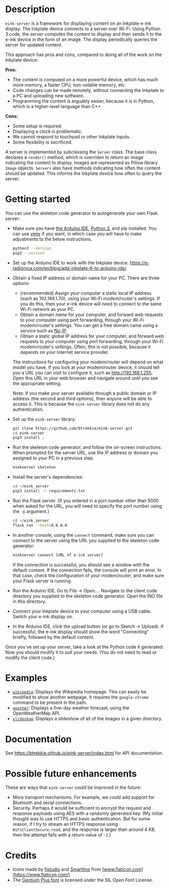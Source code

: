 # Description
`eink-server` is a framework for displaying content on an Inkplate e-ink
display. The Inkplate device connects to a server over Wi-Fi. Using Python 3
code, the server computes the content to display and then sends it to the e-ink
device in the form of an image. The display periodically queries the server for
updated content.

This approach has pros and cons, compared to doing all of the work on the
Inkplate device:

**Pros:**

* The content is computed on a more powerful device, which has much more memory,
  a faster CPU, non-volatile memory, etc.
* Code changes can be made remotely, without connecting the Inkplate to a PC and
  uploading new software.
* Programming the content is arguably easier, because it is in Python, which is
  a higher-level language than C++.

**Cons:**

* Some setup is required.
* Displaying a clock is problematic.
* We cannot respond to touchpad or other Inkplate inputs.
* Some flexibility is sacrificed.

A server is implemented by subclassing the `Server` class. The base class
declares a `render()` method, which is overriden to return an image indicating
the content to display. Images are represented as Pillow library `Image`
objects. `Servers` also have methods indicating how often the content should be
updated. This informs the Inkplate device how often to query the server.

# Getting started
You can use the skeleton code generator to autogenerate your own Flask server:

* Make sure you have [the Arduino IDE](https://www.arduino.cc/en/software),
  [Python 3](https://www.python.org/downloads/), and pip installed. You can use
  [venv](https://docs.python.org/3/tutorial/venv.html) if you want, in which
  case you will have to make adjustments to the below instructions.

  ```bash
  python3 --version
  pip3 --version
  ```

* Set up the Arduino IDE to work with the Inkplate device:
  <https://e-radionica.com/en/blog/add-inkplate-6-to-arduino-ide/>.
* Obtain a fixed IP address or domain name for your PC. There are three options:
    * (recommended) Assign your computer a static local IP address (such as
      192.168.1.70), using your Wi-Fi modem/router's settings. If you do this,
      then your e-ink device will need to connect to the same Wi-Fi network as
      your PC.
    * Obtain a domain name for your computer, and forward web requests to your
      computer using port forwarding, through your Wi-Fi modem/router's
      settings. You can get a free domain name using a service such as
      [No-IP](https://www.noip.com/).
    * Obtain a static global IP address for your computer, and forward web
      requests to your computer using port forwarding, through your Wi-Fi
      modem/router's settings. Often, this is not possible, because it depends
      on your Internet service provider.

  The instructions for configuring your modem/router will depend on what model
  you have. If you look at your modem/router device, it should tell you a URL
  you can visit to configure it, such as http://192.168.1.255. Open this URL in
  your web browser and navigate around until you see the appropriate setting.

  Note: If you make your server available through a public domain or IP address
  (the second and third options), then anyone will be able to access it. This is
  because the `eink-server` library does not do any authentication.
* Set up the `eink-server` library:

  ```bash
  git clone https://github.com/btrekkie/eink-server.git
  cd eink-server
  pip3 install .
  ```

* Run the skeleton code generator, and follow the on-screen instructions. When
  prompted for the server URL, use the IP address or domain you assigned to your
  PC in a previous step.

  ```bash
  einkserver skeleton
  ```

* Install the server's dependencies:

  ```bash
  cd ~/eink_server
  pip3 install -r requirements.txt
  ```

* Run the Flask server. (If you entered in a port number other than 5000 when
  asked for the URL, you will need to specify the port number using the `-p`
  argument.)

  ```bash
  cd ~/eink_server
  flask run --host=0.0.0.0
  ```

* In another console, using the `connect` command, make sure you can connect to
  the server using the URL you supplied to the skeleton code generator:

  ```bash
  einkserver connect [URL of e-ink server]
  ```

  If the connection is successful, you should see a window with the default
  content. If the connection fails, the console will print an error. In that
  case, check the configuration of your modem/router, and make sure your Flask
  server is running.
* Run the Arduino IDE. Go to File -> Open.... Navigate to the client code
  directory you supplied to the skeleton code generator. Open the INO file in
  this directory.
* Connect your Inkplate device to your computer using a USB cable. Switch your
  e-ink display on.
* In the Arduino IDE, click the upload button (or go to Sketch -> Upload). If
  successful, the e-ink display should show the word "Connecting" briefly,
  followed by the default content.

Once you've set up your server, take a look at the Python code it generated. Now
you should modify it to suit your needs. (You do not need to read or modify the
client code.)

# Examples
* [`wikipedia`](samples/wikipedia): Displays the Wikipedia homepage. This can
  easily be modified to show another webpage. It requires the `google-chrome`
  command to be present in the path.
* [`weather`](samples/weather): Displays a five-day weather forecast, using the
  OpenWeatherMap API.
* [`slideshow`](samples/slideshow): Displays a slideshow of all of the images in
  a given directory.

# Documentation
See <https://btrekkie.github.io/eink-server/index.html> for API documentation.

# Possible future enhancements
These are ways that `eink-server` could be improved in the future:

* More transport mechanisms. For example, we could add support for Bluetooth and
  serial connections.
* Security. Perhaps it would be sufficient to encrypt the request and response
  payloads using AES with a randomly generated key. (My initial thought was to
  use HTTPS and basic authentication. But for some reason, if I try to stream an
  HTTPS response using `WiFiClientSecure.read`, and the response is larger than
  around 4 KB, then the attempt fails with a return value of `-1`.)

# Credits
* Icons made by [fjstudio](https://www.flaticon.com/authors/fjstudio) and
  [Smartline](https://www.flaticon.com/authors/Smartline) from
  [www.flaticon.com](https://www.flaticon.com/)
* The [Gentium Plus font](https://software.sil.org/gentium/) is licensed under
  the SIL Open Font License.
